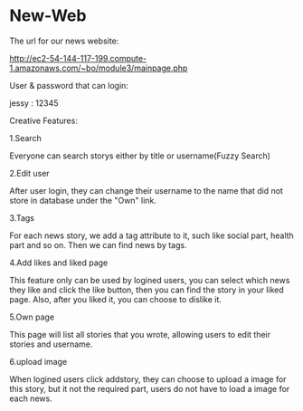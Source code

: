 # New-Web

The url for our news website:

http://ec2-54-144-117-199.compute-1.amazonaws.com/~bo/module3/mainpage.php

User & password that can login:

jessy : 12345


Creative Features:

1.Search

Everyone can search storys either by title or username(Fuzzy Search)

2.Edit user 

After user login, they can change their username to the name that did not store in database under the "Own" link.

3.Tags

For each news story, we add a tag attribute to it, such like social part, health part and so on. Then we can find news by tags.

4.Add likes and liked page

This feature only can be used by logined users, you can select which news they like and click the like button, then you can find the story in your liked page. Also, after you liked it, you can choose to dislike it.

5.Own page

This page will list all stories that you wrote, allowing users to edit their stories and username.

6.upload image

When logined users click addstory, they can choose to upload a image for this story, but it not the required part, users do not have to load a image for each news.
